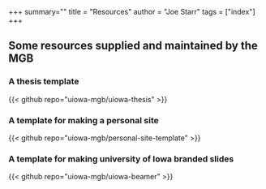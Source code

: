 +++
summary=""
title = "Resources"
author = "Joe Starr"
tags = ["index"]
+++

## Some resources supplied and maintained by the MGB

### A thesis template

{{< github repo="uiowa-mgb/uiowa-thesis" >}}

### A template for making a personal site

{{< github repo="uiowa-mgb/personal-site-template" >}}

### A template for making university of Iowa branded slides

{{< github repo="uiowa-mgb/uiowa-beamer" >}}
